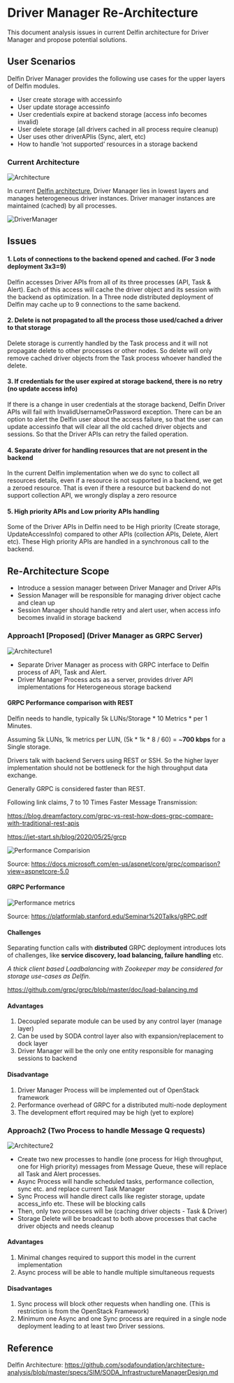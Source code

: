 ﻿# **Driver Manager Re-Architecture**

This document analysis issues in current Delfin architecture for Driver Manager and propose potential solutions.

## User Scenarios

Delfin Driver Manager provides the following use cases for the upper layers of Delfin modules.

* User create storage with accessinfo
* User update storage accessinfo
* User credentials expire at backend storage (access info becomes invalid)
* User delete storage (all drivers cached in all process require cleanup)
* User uses other driverAPIis (Sync, alert, etc)
* How to handle ‘not supported’ resources in a storage backend

### Current Architecture

![Architecture](Architecture.jpg)

In current [Delfin architecture](https://github.com/sodafoundation/architecture-analysis/blob/master/specs/SIM/SODA_InfrastructureManagerDesign.md), Driver Manager lies in lowest layers and manages heterogeneous driver instances. Driver manager instances are maintained (cached) by all processes.

![DriverManager](CurrentDM.jpg)

## Issues

#### 1. Lots of connections to the backend opened and cached. (For 3 node deployment 3x3=9)

Delfin accesses Driver APIs from all of its three processes (API, Task & Alert). Each of this access will cache the driver object and its session with the backend as optimization. In a Three node distributed deployment of Delfin may cache up to 9 connections to the same backend.

#### 2. Delete is not propagated to all the process those used/cached a driver to that storage

Delete storage is currently handled by the Task process and it will not propagate delete to other processes or other nodes. So delete will only remove cached driver objects from the Task process whoever handled the delete.

#### 3. If credentials for the user expired at storage backend, there is no retry (no update access info)

If there is a change in user credentials at the storage backend, Delfin Driver APIs will fail with InvalidUsernameOrPassword exception. There can be an option to alert the Delfin user about the access failure, so that the user can update accessinfo that will clear all the old cached driver objects and sessions. So that the Driver APIs can retry  the failed operation.

#### 4. Separate driver for handling resources that are not present in the backend

In the current Delfin implementation when we do sync to collect all resources details, even if a resource is not supported in a backend, we get a zeroed resource. That is even if there a resource but backend do not support collection API, we wrongly display a zero resource

#### 5. High priority APIs and Low priority APIs handling

Some of the Driver APIs in Delfin need to be High priority (Create storage, UpdateAccessInfo) compared to other APIs (collection APIs, Delete, Alert etc). These High priority APIs are handled in a synchronous call to the backend.

## Re-Architecture Scope

* Introduce a session manager between Driver Manager and Driver APIs
* Session Manager will be responsible for managing driver object cache and clean up
* Session Manager should handle retry and alert user, when access info becomes invalid in storage backend

### Approach1 [Proposed] (Driver Manager as GRPC Server)

![Architecture1](SessionManager.jpg)

* Separate Driver Manager as process with GRPC interface to Delfin process of API, Task and Alert.
* Driver Manager Process acts as a server, provides driver API implementations for Heterogeneous storage backend

#### GRPC Performance comparison with REST

Delfin needs to handle, typically 5k LUNs/Storage * 10 Metrics * per 1 Minutes.

Assuming 5k LUNs, 1k metrics per LUN, (5k * 1k * 8 / 60) = ~**700 kbps** for a Single storage.

Drivers talk with backend Servers using REST or SSH. So the higher layer implementation should not be bottleneck for the high throughput data exchange.

Generally GRPC is considered faster than REST. 

Following link claims, 7 to 10 Times Faster Message Transmission: 

https://blog.dreamfactory.com/grpc-vs-rest-how-does-grpc-compare-with-traditional-rest-apis

https://jet-start.sh/blog/2020/05/25/grcp


![Performance Comparision](GRPCCompare.png)

Source: https://docs.microsoft.com/en-us/aspnet/core/grpc/comparison?view=aspnetcore-5.0

#### GRPC Performance

![Performance metrics](Performance.png)

Source: https://platformlab.stanford.edu/Seminar%20Talks/gRPC.pdf

#### Challenges

Separating function calls with **distributed** GRPC deployment introduces lots of challenges, like **service discovery, load balancing, failure handling** etc.

*A thick client based Loadbalancing with Zookeeper may be considered for storage use-cases as Delfin.*

https://github.com/grpc/grpc/blob/master/doc/load-balancing.md


#### Advantages

1. Decoupled separate module can be used by any control layer (manage layer)
2. Can be used by SODA control layer also with expansion/replacement to dock layer
3. Driver Manager will be the only one entity responsible for managing sessions to backend

#### Disadvantage

1. Driver Manager Process will be implemented out of OpenStack framework
2. Performance overhead of GRPC for a distributed multi-node deployment
3. The development effort required may be high (yet to explore)

### Approach2 (Two Process to handle Message Q requests)

![Architecture2](SessionManager1.jpg)

* Create two new processes to handle (one process for High throughput, one for High priority) messages from Message Queue, these will replace all Task and Alert processes.
* Async Process will handle scheduled tasks, performance collection, sync etc. and replace current Task Manager
* Sync Process will handle direct calls like register storage, update access_info etc. These will be blocking calls
* Then, only two processes will be (caching driver objects - Task & Driver)
* Storage Delete will be broadcast to both above processes that cache driver objects and needs cleanup

#### Advantages

1. Minimal changes required to support this model in the current implementation
2. Async process will be able to handle multiple simultaneous requests

#### Disadvantages

1. Sync process will block other requests when handling one. (This is restriction is from the OpenStack Framework)
2. Minimum one Async and one Sync process are required in a single node deployment leading to at least two Driver sessions.

## Reference

Delfin Architecture: https://github.com/sodafoundation/architecture-analysis/blob/master/specs/SIM/SODA_InfrastructureManagerDesign.md
